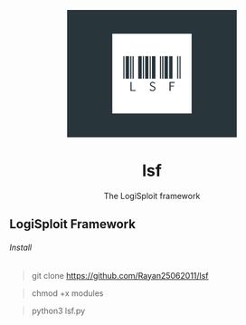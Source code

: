 <p align="center">
  <img src="lsflogo.PNG" width="300">
  <h1 align="center">lsf</h1>
  <p align="center">The LogiSploit framework</p>
</p>




## LogiSploit Framework


###### Install
> git clone https://github.com/Rayan25062011/lsf

> chmod +x modules

> python3 lsf.py

